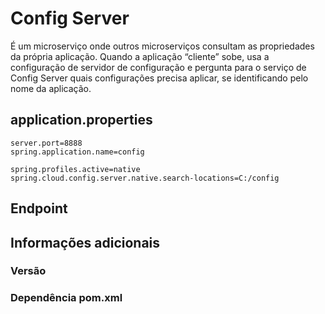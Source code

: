 # Config Server
É um microserviço onde outros microserviços consultam as propriedades da própria aplicação. Quando a aplicação “cliente” sobe, usa a configuração de servidor de configuração e pergunta para o serviço de Config Server quais configurações precisa aplicar, se identificando pelo nome da aplicação.

## application.properties
```application.properties
server.port=8888
spring.application.name=config

spring.profiles.active=native
spring.cloud.config.server.native.search-locations=C:/config
```

## Endpoint

## Informações adicionais

### Versão

### Dependência pom.xml
